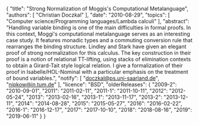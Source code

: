 {
    "title": "Strong Normalization of Moggis's Computational Metalanguage",
    "authors": [
        "Christian Doczkal"
    ],
    "date": "2010-08-29",
    "topics": [
        "Computer science/Programming languages/Lambda calculi"
    ],
    "abstract": "Handling variable binding is one of the main difficulties in formal proofs. In this context, Moggi's computational metalanguage serves as an interesting case study. It features monadic types and a commuting conversion rule that rearranges the binding structure. Lindley and Stark have given an elegant proof of strong normalization for this calculus. The key construction in their proof is a notion of relational TT-lifting, using stacks of elimination contexts to obtain a Girard-Tait style logical relation. I give a formalization of their proof in Isabelle/HOL-Nominal with a particular emphasis on the treatment of bound variables.",
    "notify": [
        "doczkal@ps.uni-saarland.de",
        "nipkow@in.tum.de"
    ],
    "licence": "BSD",
    "olderReleases": {
        "2009-2": "2010-09-01",
        "2011": "2011-02-11",
        "2011-1": "2011-10-11",
        "2012": "2012-05-24",
        "2013": "2013-02-16",
        "2013-1": "2013-11-17",
        "2013-2": "2013-12-11",
        "2014": "2014-08-28",
        "2015": "2015-05-27",
        "2016": "2016-02-22",
        "2016-1": "2016-12-17",
        "2017": "2017-10-10",
        "2018": "2018-08-16",
        "2019": "2019-06-11"
    }
}